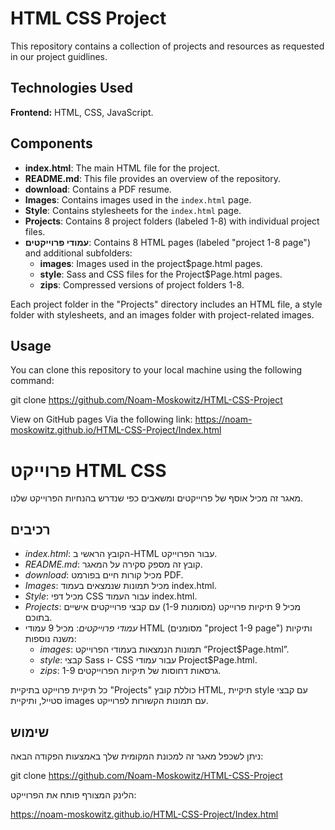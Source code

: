 # HTML CSS Project

This repository contains a collection of projects and resources as requested in our project guidlines.

## Technologies Used

**Frontend:** HTML, CSS, JavaScript.

## Components

- **index.html**: The main HTML file for the project.
- **README.md**: This file provides an overview of the repository.
- **download**: Contains a PDF resume.
- **Images**: Contains images used in the `index.html` page.
- **Style**: Contains stylesheets for the `index.html` page.
- **Projects**: Contains 8 project folders (labeled 1-8) with individual project files.
- **עמודי פרוייקטים**: Contains 8 HTML pages (labeled "project 1-8 page") and additional subfolders:
   - **images**: Images used in the project$page.html pages.
   - **style**: Sass and CSS files for the Project$Page.html pages.
   - **zips**: Compressed versions of project folders 1-8.

Each project folder in the "Projects" directory includes an HTML file, a style folder with stylesheets, and an images folder with project-related images.

## Usage

You can clone this repository to your local machine using the following command:

git clone https://github.com/Noam-Moskowitz/HTML-CSS-Project

View on GitHub pages Via the following link:
https://noam-moskowitz.github.io/HTML-CSS-Project/Index.html



# פרוייקט HTML CSS

מאגר זה מכיל אוסף של פרוייקטים ומשאבים כפי שנדרש בהנחיות הפרוייקט שלנו.

## רכיבים

- *index.html*: הקובץ הראשי ב-HTML עבור הפרוייקט.
- *README.md*: קובץ זה מספק סקירה על המאגר.
- *download*: מכיל קורות חיים בפורמט PDF.
- *Images*: מכיל תמונות שנמצאים בעמוד index.html.
- *Style*: מכיל דפי CSS עבור העמוד index.html.
- *Projects*: מכיל 9 תיקיות פרוייקט (מסומנות 1-9) עם קבצי פרוייקטים אישיים בתוכם.
- *עמודי פרוייקטים*: מכיל 9 עמודי HTML (מסומנים "project 1-9 page") ותיקיות משנה נוספות:
   - *images*: תמונות הנמצאות בעמודי הפרוייקט “Project$Page.html”.
   - *style*: קבצי Sass ו- CSS עבור עמודי Project$Page.html.
   - *zips*: גרסאות דחוסות של תיקיות הפרוייקטים 1-9.

כל תיקיית פרוייקט בתיקיית "Projects" כוללת קובץ HTML, תיקיית style עם קבצי סטייל, ותיקיית images עם תמונות הקשורות לפרוייקט.

## שימוש

ניתן לשכפל מאגר זה למכונת המקומית שלך באמצעות הפקודה הבאה:


git clone https://github.com/Noam-Moskowitz/HTML-CSS-Project
 
הלינק המצורף פותח את הפרוייקט:

https://noam-moskowitz.github.io/HTML-CSS-Project/Index.html
